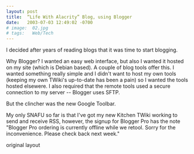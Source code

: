 ```yaml
---
layout: post
title:  “Life With Alacrity” Blog, using Blogger
date:   2003-07-03 12:49:02 -0700
# image:  02.jpg
# tags:   Web/Tech
---
```



I decided after years of reading blogs that it was time to start blogging.

Why Blogger? I wanted an easy web interface, but also I wanted it hosted on my site (which is Debian based). A couple of blog tools offer this. I wanted something really simple and I didn't want to host my own tools (keeping my own TWiki's up-to-date has been a pain) so I wanted the tools hosted elsewere. I also required that the remote tools used a secure connection to my server -- Blogger uses SFTP.

But the clincher was the new Google Toolbar.

My only SNAFU so far is that I've got my new Kitchen TWiki working to send and receive RSS, however, the signup for Blogger Pro has the note "Blogger Pro ordering is currently offline while we retool. Sorry for the inconvenience. Please check back next week."

original layout
